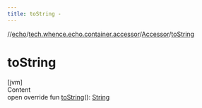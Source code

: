 ```yaml
---
title: toString -
---
```

//[echo](../../index.md)/[tech.whence.echo.container.accessor](../index.md)/[Accessor](index.md)/[toString](to-string.md)



# toString  
[jvm]  
Content  
open override fun [toString](to-string.md)(): [String](https://kotlinlang.org/api/latest/jvm/stdlib/kotlin/-string/index.html)  



